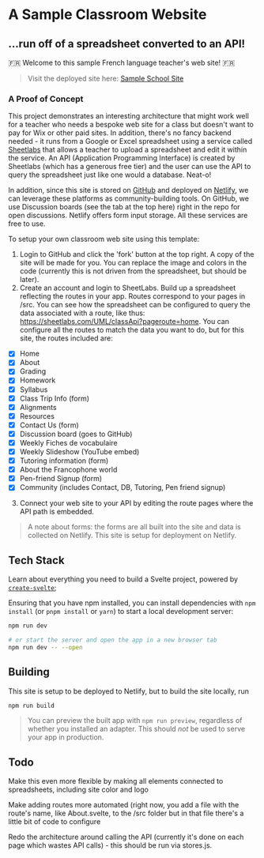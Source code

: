 # A Sample Classroom Website
## ...run off of a spreadsheet converted to an API!

🇫🇷 Welcome to this sample French language teacher's web site! 🇫🇷

> Visit the deployed site here: [Sample School Site](https://sample-french-class.netlify.app)

### A Proof of Concept

This project demonstrates an interesting architecture that might work well for a teacher who needs a bespoke web site for a class but doesn't want to pay for Wix or other paid sites. In addition, there's no fancy backend needed - it runs from a Google or Excel spreadsheet using a service called [Sheetlabs](https://sheetlabs.com) that allows a teacher to upload a spreadsheet and edit it within the service. An API (Application Programming Interface) is created by Sheetlabs (which has a generous free tier) and the user can use the API to query the spreadsheet just like one would a database. Neat-o!

In addition, since this site is stored on [GitHub](https://github.com) and deployed on [Netlify](https://netlify.com), we can leverage these platforms as community-building tools. On GitHub, we use Discussion boards (see the tab at the top here) right in the repo for open discussions. Netlify offers form input storage. All these services are free to use.

To setup your own classroom web site using this template:

1. Login to GitHub and click the 'fork' button at the top right. A copy of the site will be made for you. You can replace the image and colors in the code (currently this is not driven from the spreadsheet, but should be later).
2. Create an account and login to SheetLabs. Build up a spreadsheet reflecting the routes in your app. Routes correspond to your pages in /src. You can see how the spreadsheet can be configured to query the data associated with a route, like thus: https://sheetlabs.com/UML/classApi?pageroute=home. You can configure all the routes to match the data you want to do, but for this site, the routes included are:

- [x]  Home
- [x]  About
- [x]  Grading
- [x]  Homework
- [x]  Syllabus
- [x]  Class Trip Info (form)
- [x]  Alignments
- [x]  Resources
- [x]  Contact Us (form)
- [x]  Discussion board (goes to GitHub)
- [x]  Weekly Fiches de vocabulaire
- [x]  Weekly Slideshow (YouTube embed)
- [x]  Tutoring information (form)
- [x]  About the Francophone world
- [x]  Pen-friend Signup (form)
- [x]  Community (includes Contact, DB, Tutoring, Pen friend signup)

3. Connect your web site to your API by editing the route pages where the API path is embedded.

> A note about forms: the forms are all built into the site and data is collected on Netlify. This site is setup for deployment on Netlify.
> 
## Tech Stack

Learn about everything you need to build a Svelte project, powered by [`create-svelte`](https://github.com/sveltejs/kit/tree/master/packages/create-svelte);

Ensuring that you have npm installed, you can install dependencies with `npm install` (or `pnpm install` or `yarn`) to start a local development server:

```bash
npm run dev

# or start the server and open the app in a new browser tab
npm run dev -- --open
```
## Building

This site is setup to be deployed to Netlify, but to build the site locally, run 

```bash
npm run build
```

> You can preview the built app with `npm run preview`, regardless of whether you installed an adapter. This should _not_ be used to serve your app in production.

## Todo

Make this even more flexible by making all elements connected to spreadsheets, including site color and logo

Make adding routes more automated (right now, you add a file with the route's name, like About.svelte, to the /src folder but in that file there's a little bit of code to configure

Redo the architecture around calling the API (currently it's done on each page which wastes API calls) - this should be run via stores.js.
